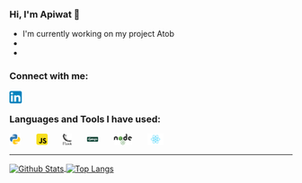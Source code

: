 ### Hi, I'm Apiwat 🙌

- I'm currently working on my project Atob
-
-

### Connect with me:

[<img align="left" alt="LinkedIn" width="22px" src="https://raw.githubusercontent.com/apiwatc/apiwatc/master/assets/linkedin.svg" />](https://www.linkedin.com/in/achuaphan/)

<br />

### Languages and Tools I have used:

<code><img height="20" src="https://raw.githubusercontent.com/apiwatc/apiwatc/master/assets/python.svg"></code>
&nbsp;&nbsp;&nbsp;&nbsp;&nbsp;
<code><img height="20" src="https://raw.githubusercontent.com/apiwatc/apiwatc/master/assets/javascript.svg"></code>
&nbsp;&nbsp;&nbsp;&nbsp;&nbsp;
<code><img height="20" src="https://raw.githubusercontent.com/apiwatc/apiwatc/master/assets/flask.svg"></code>
&nbsp;&nbsp;&nbsp;&nbsp;&nbsp;
<code><img height="20" src="https://raw.githubusercontent.com/apiwatc/apiwatc/master/assets/django.svg"></code>
&nbsp;&nbsp;&nbsp;&nbsp;&nbsp;
<code><img height="20" src="https://raw.githubusercontent.com/apiwatc/apiwatc/master/assets/node.svg"></code>
&nbsp;&nbsp;&nbsp;&nbsp;&nbsp;
<code><img height="20" src="https://raw.githubusercontent.com/apiwatc/apiwatc/master/assets/react.svg"></code>
<br />

---

<a href="">
  <img align="center" src="https://github-readme-stats.vercel.app/api?username=apiwatc&count_private=true&show_icons=true&theme=dracula&hide=stars" alt="Github Stats" />
</a>
<a href="">
  <img align="center" src="https://github-readme-stats.vercel.app/api/top-langs?username=apiwatc&theme=dracula&layout=compact" alt="Top Langs" />
</a>
